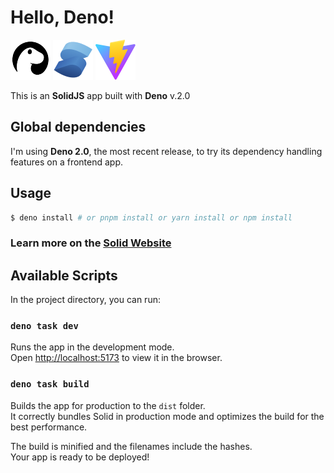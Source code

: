 # Hello, Deno!
![Deno](/src/assets/deno.svg 'Deno')
![Solid](/src/assets/solid.svg 'Solid')
![Vite](/public/vite.svg 'Vite')

This is an __SolidJS__ app built with __Deno__ v.2.0


## Global dependencies

I'm using __Deno 2.0__, the most recent release, to try its dependency handling features on a frontend app.

## Usage

```bash
$ deno install # or pnpm install or yarn install or npm install
```

### Learn more on the [Solid Website](https://solidjs.com)

## Available Scripts

In the project directory, you can run:

### `deno task dev`

Runs the app in the development mode.<br>
Open [http://localhost:5173](http://localhost:5173) to view it in the browser.

### `deno task build`

Builds the app for production to the `dist` folder.<br>
It correctly bundles Solid in production mode and optimizes the build for the best performance.

The build is minified and the filenames include the hashes.<br>
Your app is ready to be deployed!

